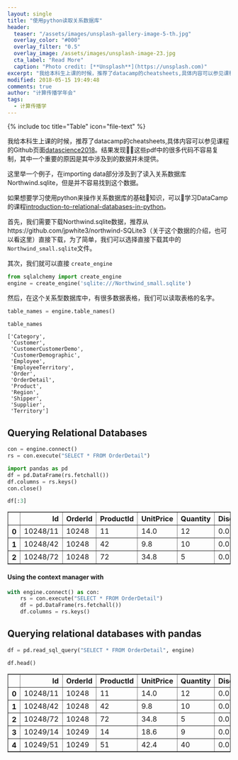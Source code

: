 ```yaml
---
layout: single
title: "使用python读取关系数据库"
header:
  teaser: "/assets/images/unsplash-gallery-image-5-th.jpg"
  overlay_color: "#000"
  overlay_filter: "0.5"
  overlay_image: /assets/images/unsplash-image-23.jpg
  cta_label: "Read More"
  caption: "Photo credit: [**Unsplash**](https://unsplash.com)"
excerpt: "我给本科生上课的时候，推荐了datacamp的cheatsheets,具体内容可以参见课程的Github页面。"
modified: 2018-05-15 19:49:48
comments: true
author: "计算传播学年会"
tags:
  - 计算传播学
---
```




{% include toc title="Table" icon="file-text" %}


我给本科生上课的时候，推荐了datacamp的cheatsheets,具体内容可以参见课程的Github页面[datascience2018](https://github.com/computational-class/datascience2018/tree/gh-pages/cheatsheet)。结果发现这些pdf中的很多代码不容易复制，其中一个重要的原因是其中涉及到的数据并未提供。

这里举一个例子，在importing data部分涉及到了读入关系数据库Northwind.sqlite，但是并不容易找到这个数据。

如果想要学习使用python来操作关系数据库的基础知识，可以学习DataCamp的课程[introduction-to-relational-databases-in-python](https://www.datacamp.com/courses/introduction-to-relational-databases-in-python)。

首先，我们需要下载Northwind.sqlite数据，推荐从https://github.com/jpwhite3/northwind-SQLite3（关于这个数据的介绍，也可以看这里）直接下载，为了简单，我们可以选择直接下载其中的 `Northwind_small.sqlite`文件。

其次，我们就可以直接 `create_engine`

```python
from sqlalchemy import create_engine
engine = create_engine('sqlite:///Northwind_small.sqlite')
```

然后，在这个关系型数据库中，有很多数据表格，我们可以读取表格的名字。

```python
table_names = engine.table_names()
```


```python
table_names
```


    ['Category',
     'Customer',
     'CustomerCustomerDemo',
     'CustomerDemographic',
     'Employee',
     'EmployeeTerritory',
     'Order',
     'OrderDetail',
     'Product',
     'Region',
     'Shipper',
     'Supplier',
     'Territory']



## Querying Relational Databases


```python
con = engine.connect()
rs = con.execute("SELECT * FROM OrderDetail")
```


```python
import pandas as pd
df = pd.DataFrame(rs.fetchall())
df.columns = rs.keys()
con.close()
```


```python
df[:3]
```




<div>
<table border="1" class="dataframe">
  <thead>
    <tr style="text-align: right;">
      <th></th>
      <th>Id</th>
      <th>OrderId</th>
      <th>ProductId</th>
      <th>UnitPrice</th>
      <th>Quantity</th>
      <th>Discount</th>
    </tr>
  </thead>
  <tbody>
    <tr>
      <th>0</th>
      <td>10248/11</td>
      <td>10248</td>
      <td>11</td>
      <td>14.0</td>
      <td>12</td>
      <td>0.0</td>
    </tr>
    <tr>
      <th>1</th>
      <td>10248/42</td>
      <td>10248</td>
      <td>42</td>
      <td>9.8</td>
      <td>10</td>
      <td>0.0</td>
    </tr>
    <tr>
      <th>2</th>
      <td>10248/72</td>
      <td>10248</td>
      <td>72</td>
      <td>34.8</td>
      <td>5</td>
      <td>0.0</td>
    </tr>
  </tbody>
</table>
</div>



#### Using the context manager with


```python
with engine.connect() as con:
    rs = con.execute("SELECT * FROM OrderDetail")
    df = pd.DataFrame(rs.fetchall())
    df.columns = rs.keys()
```

## Querying relational databases with pandas


```python
df = pd.read_sql_query("SELECT * FROM OrderDetail", engine)
```


```python
df.head()
```




<div>
<table border="1" class="dataframe">
  <thead>
    <tr style="text-align: right;">
      <th></th>
      <th>Id</th>
      <th>OrderId</th>
      <th>ProductId</th>
      <th>UnitPrice</th>
      <th>Quantity</th>
      <th>Discount</th>
    </tr>
  </thead>
  <tbody>
    <tr>
      <th>0</th>
      <td>10248/11</td>
      <td>10248</td>
      <td>11</td>
      <td>14.0</td>
      <td>12</td>
      <td>0.0</td>
    </tr>
    <tr>
      <th>1</th>
      <td>10248/42</td>
      <td>10248</td>
      <td>42</td>
      <td>9.8</td>
      <td>10</td>
      <td>0.0</td>
    </tr>
    <tr>
      <th>2</th>
      <td>10248/72</td>
      <td>10248</td>
      <td>72</td>
      <td>34.8</td>
      <td>5</td>
      <td>0.0</td>
    </tr>
    <tr>
      <th>3</th>
      <td>10249/14</td>
      <td>10249</td>
      <td>14</td>
      <td>18.6</td>
      <td>9</td>
      <td>0.0</td>
    </tr>
    <tr>
      <th>4</th>
      <td>10249/51</td>
      <td>10249</td>
      <td>51</td>
      <td>42.4</td>
      <td>40</td>
      <td>0.0</td>
    </tr>
  </tbody>
</table>
</div>
